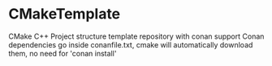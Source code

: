 # CMakeTemplate
 CMake C++ Project structure template repository with conan support
 Conan dependencies go inside conanfile.txt, cmake will automatically download them, no need for 'conan install'
